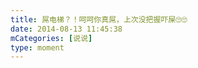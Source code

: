 ```yaml
---
title: 屌电梯？！呵呵你真屌，上次没把握吓屎🙄🙄
date: 2014-08-13 11:45:38
mCategories: [说说]
type: moment
---
```


<div id="pics-20140813114538"></div>

<script src="/lib/moment/pics.js"></script>
<script>
var data = [
    {"link": "2014-08-13_000001.webp", "type": "shuoshuo"},
    {"link": "2014-08-13_000003.webp", "type": "shuoshuo"}
];
picsRender(data, "pics-20140813114538");
</script>
